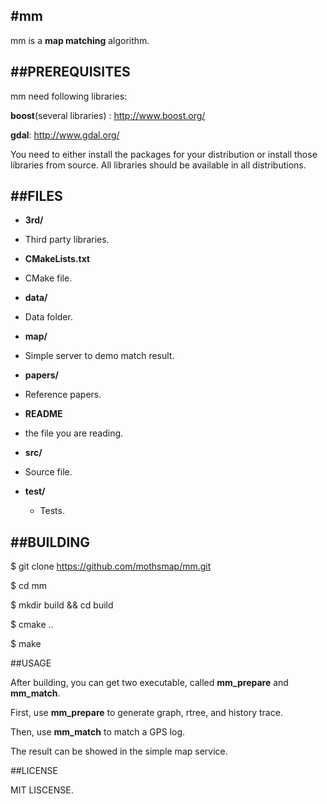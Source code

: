 #mm
---
mm is a __map matching__ algorithm.

##PREREQUISITES
---
mm need following libraries:

__boost__(several libraries) : http://www.boost.org/

__gdal__: http://www.gdal.org/

You need to either install the packages for your distribution or install those
libraries from source. All libraries should be available in all distributions.

##FILES
---

- __3rd/__          
 - Third party libraries.


- __CMakeLists.txt__

 - CMake file.

- __data/__            
 - Data folder.

- __map/__
 - Simple server to demo match result.

- __papers/__
 - Reference papers.

- __README__
 - the file you are reading.

- __src/__             
 - Source file.

- __test/__
  - Tests.

##BUILDING
---

$ git clone https://github.com/mothsmap/mm.git

$ cd mm

$ mkdir build && cd build

$ cmake ..

$ make

##USAGE

After building, you can get two executable, called __mm_prepare__ and __mm_match__.

First, use __mm_prepare__ to generate graph, rtree, and history trace.

Then, use __mm_match__ to match a GPS log.

The result can be showed in the simple map service.

##LICENSE

MIT LISCENSE.

